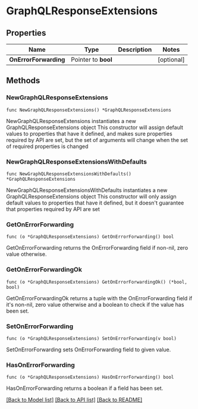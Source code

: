 # GraphQLResponseExtensions

## Properties

Name | Type | Description | Notes
------------ | ------------- | ------------- | -------------
**OnErrorForwarding** | Pointer to **bool** |  | [optional] 

## Methods

### NewGraphQLResponseExtensions

`func NewGraphQLResponseExtensions() *GraphQLResponseExtensions`

NewGraphQLResponseExtensions instantiates a new GraphQLResponseExtensions object
This constructor will assign default values to properties that have it defined,
and makes sure properties required by API are set, but the set of arguments
will change when the set of required properties is changed

### NewGraphQLResponseExtensionsWithDefaults

`func NewGraphQLResponseExtensionsWithDefaults() *GraphQLResponseExtensions`

NewGraphQLResponseExtensionsWithDefaults instantiates a new GraphQLResponseExtensions object
This constructor will only assign default values to properties that have it defined,
but it doesn't guarantee that properties required by API are set

### GetOnErrorForwarding

`func (o *GraphQLResponseExtensions) GetOnErrorForwarding() bool`

GetOnErrorForwarding returns the OnErrorForwarding field if non-nil, zero value otherwise.

### GetOnErrorForwardingOk

`func (o *GraphQLResponseExtensions) GetOnErrorForwardingOk() (*bool, bool)`

GetOnErrorForwardingOk returns a tuple with the OnErrorForwarding field if it's non-nil, zero value otherwise
and a boolean to check if the value has been set.

### SetOnErrorForwarding

`func (o *GraphQLResponseExtensions) SetOnErrorForwarding(v bool)`

SetOnErrorForwarding sets OnErrorForwarding field to given value.

### HasOnErrorForwarding

`func (o *GraphQLResponseExtensions) HasOnErrorForwarding() bool`

HasOnErrorForwarding returns a boolean if a field has been set.


[[Back to Model list]](../README.md#documentation-for-models) [[Back to API list]](../README.md#documentation-for-api-endpoints) [[Back to README]](../README.md)


